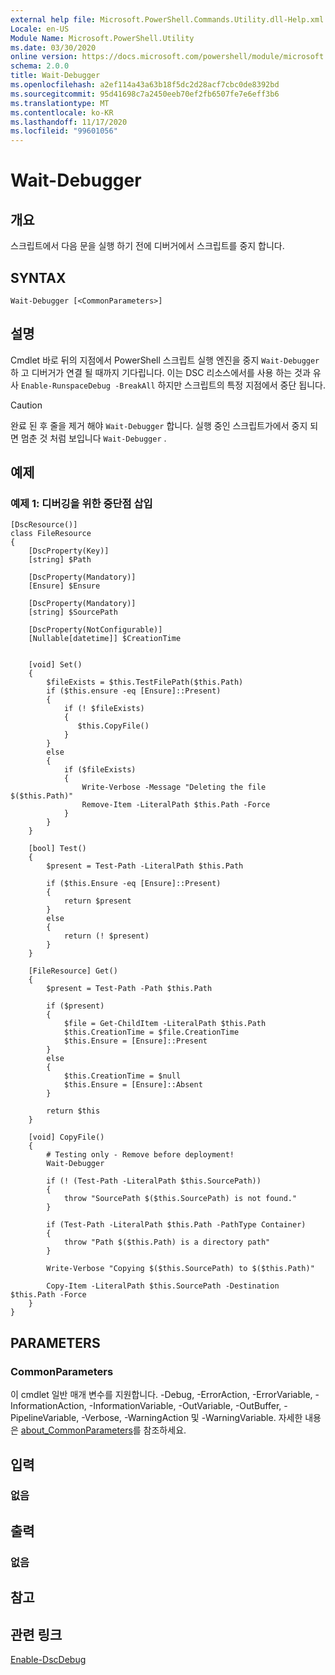 ```yaml
---
external help file: Microsoft.PowerShell.Commands.Utility.dll-Help.xml
Locale: en-US
Module Name: Microsoft.PowerShell.Utility
ms.date: 03/30/2020
online version: https://docs.microsoft.com/powershell/module/microsoft.powershell.utility/wait-debugger?view=powershell-7.2&WT.mc_id=ps-gethelp
schema: 2.0.0
title: Wait-Debugger
ms.openlocfilehash: a2ef114a43a63b18f5dc2d28acf7cbc0de8392bd
ms.sourcegitcommit: 95d41698c7a2450eeb70ef2fb6507fe7e6eff3b6
ms.translationtype: MT
ms.contentlocale: ko-KR
ms.lasthandoff: 11/17/2020
ms.locfileid: "99601056"
---
```

# Wait-Debugger

## 개요
스크립트에서 다음 문을 실행 하기 전에 디버거에서 스크립트를 중지 합니다.

## SYNTAX

```
Wait-Debugger [<CommonParameters>]
```

## 설명

Cmdlet 바로 뒤의 지점에서 PowerShell 스크립트 실행 엔진을 중지 `Wait-Debugger` 하 고 디버거가 연결 될 때까지 기다립니다. 이는 DSC 리소스에서를 사용 하는 것과 유사 `Enable-RunspaceDebug -BreakAll` 하지만 스크립트의 특정 지점에서 중단 됩니다.

> [!CAUTION]
> 완료 된 후 줄을 제거 해야 `Wait-Debugger` 합니다. 실행 중인 스크립트가에서 중지 되 면 멈춘 것 처럼 보입니다 `Wait-Debugger` .

## 예제

### 예제 1: 디버깅을 위한 중단점 삽입

```
[DscResource()]
class FileResource
{
    [DscProperty(Key)]
    [string] $Path

    [DscProperty(Mandatory)]
    [Ensure] $Ensure

    [DscProperty(Mandatory)]
    [string] $SourcePath

    [DscProperty(NotConfigurable)]
    [Nullable[datetime]] $CreationTime


    [void] Set()
    {
        $fileExists = $this.TestFilePath($this.Path)
        if ($this.ensure -eq [Ensure]::Present)
        {
            if (! $fileExists)
            {
               $this.CopyFile()
            }
        }
        else
        {
            if ($fileExists)
            {
                Write-Verbose -Message "Deleting the file $($this.Path)"
                Remove-Item -LiteralPath $this.Path -Force
            }
        }
    }

    [bool] Test()
    {
        $present = Test-Path -LiteralPath $this.Path

        if ($this.Ensure -eq [Ensure]::Present)
        {
            return $present
        }
        else
        {
            return (! $present)
        }
    }

    [FileResource] Get()
    {
        $present = Test-Path -Path $this.Path

        if ($present)
        {
            $file = Get-ChildItem -LiteralPath $this.Path
            $this.CreationTime = $file.CreationTime
            $this.Ensure = [Ensure]::Present
        }
        else
        {
            $this.CreationTime = $null
            $this.Ensure = [Ensure]::Absent
        }

        return $this
    }

    [void] CopyFile()
    {
        # Testing only - Remove before deployment!
        Wait-Debugger

        if (! (Test-Path -LiteralPath $this.SourcePath))
        {
            throw "SourcePath $($this.SourcePath) is not found."
        }

        if (Test-Path -LiteralPath $this.Path -PathType Container)
        {
            throw "Path $($this.Path) is a directory path"
        }

        Write-Verbose "Copying $($this.SourcePath) to $($this.Path)"

        Copy-Item -LiteralPath $this.SourcePath -Destination $this.Path -Force
    }
}
```

## PARAMETERS

### CommonParameters

이 cmdlet 일반 매개 변수를 지원합니다. -Debug, -ErrorAction, -ErrorVariable, -InformationAction, -InformationVariable, -OutVariable, -OutBuffer, -PipelineVariable, -Verbose, -WarningAction 및 -WarningVariable. 자세한 내용은 [about_CommonParameters](../Microsoft.PowerShell.Core/About/about_CommonParameters.md)를 참조하세요.

## 입력

### 없음

## 출력

### 없음

## 참고

## 관련 링크

[Enable-DscDebug](/powershell/module/PSDesiredStateConfiguration/Enable-DscDebug)


